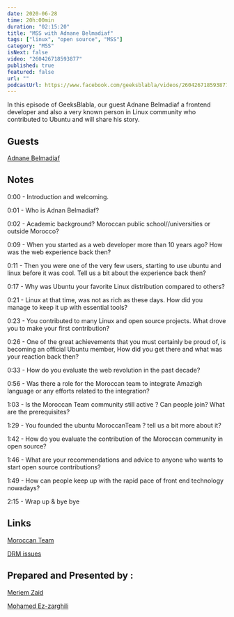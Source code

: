 ```yaml
---
date: 2020-06-28
time: 20h:00min
duration: "02:15:20"
title: "MSS with Adnane Belmadiaf"
tags: ["linux", "open source", "MSS"]
category: "MSS"
isNext: false
video: "260426718593877"
published: true
featured: false
url: ""
podcastUrl: https://www.facebook.com/geeksblabla/videos/260426718593877/
---
```


In this episode of GeeksBlabla, our guest Adnane Belmadiaf a frontend developer and also a very known person in Linux community who contributed to Ubuntu and will share his story.

## Guests

[Adnane Belmadiaf](https://www.facebook.com/AdnaneBelmadiaf)

## Notes

0:00 - Introduction and welcoming.

0:01 - Who is Adnan Belmadiaf?

0:02 - Academic background? Moroccan public school//universities or outside Morocco?

0:09 - When you started as a web developer more than 10 years ago? How was the web experience back then?

0:11 - Then you were one of the very few users, starting to use ubuntu and linux before it was cool. Tell us a bit about the experience back then?

0:17 - Why was Ubuntu your favorite Linux distribution compared to others?

0:21 - Linux at that time, was not as rich as these days. How did you manage to keep it up with essential tools?

0:23 - You contributed to many Linux and open source projects. What drove you to make your first contribution?

0:26 - One of the great achievements that you must certainly be proud of, is becoming an official Ubuntu member, How did you get there and what was your reaction back then?

0:33 - How do you evaluate the web revolution in the past decade?

0:56 - Was there a role for the Moroccan team to integrate Amazigh language or any efforts related to the integration?

1:03 - Is the Moroccan Team community still active ? Can people join? What are the prerequisites?

1:29 - You founded the ubuntu MoroccanTeam ? tell us a bit more about it?

1:42 - How do you evaluate the contribution of the Moroccan community in open source?

1:46 - What are your recommendations and advice to anyone who wants to start open source contributions?

1:49 - How can people keep up with the rapid pace of front end technology nowadays?

2:15 - Wrap up & bye bye

## Links

[Moroccan Team](https://wiki.ubuntu.com/MoroccanTeam)

[DRM issues](https://www.defectivebydesign.org/)

## Prepared and Presented by :

[Meriem Zaid](https://www.facebook.com/MeriemZaid)

[Mohamed Ez-zarghili](https://www.facebook.com/mohamed.ezzarghili)
